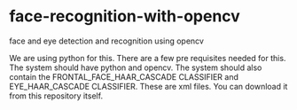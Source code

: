 # face-recognition-with-opencv
face and eye detection  and recognition using opencv


We are using python for this.
There are a few pre requisites needed for this.
The system should have python  and opencv.
The system should also contain the FRONTAL_FACE_HAAR_CASCADE CLASSIFIER and EYE_HAAR_CASCADE CLASSIFIER.
These are xml files.
You can download it from this repository itself.
